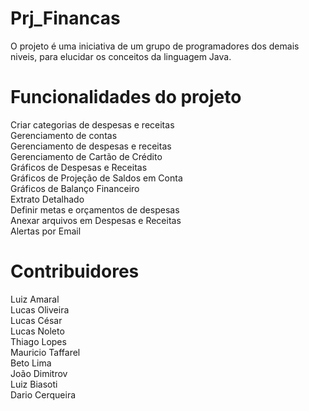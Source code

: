 ﻿# Prj_Financas
O projeto é uma iniciativa de um grupo de programadores dos demais niveis, para elucidar os conceitos da linguagem Java.

# Funcionalidades do projeto
Criar categorias de despesas e receitas <br>
Gerenciamento de contas <br>
Gerenciamento de despesas e receitas <br>
Gerenciamento de Cartão de Crédito <br>
Gráficos de Despesas e Receitas <br>
Gráficos de Projeção de Saldos em Conta <br>
Gráficos de Balanço Financeiro <br>
Extrato Detalhado <br>
Definir metas e orçamentos de despesas <br>
Anexar arquivos em Despesas e Receitas <br>
Alertas por Email <br>

# Contribuidores
Luiz Amaral <br>
Lucas Oliveira <br>
Lucas César <br>
Lucas Noleto <br>
Thiago Lopes <br>
Mauricio Taffarel <br>
Beto Lima <br>
João Dimitrov <br>
Luiz Biasoti <br>
Dario Cerqueira <br>